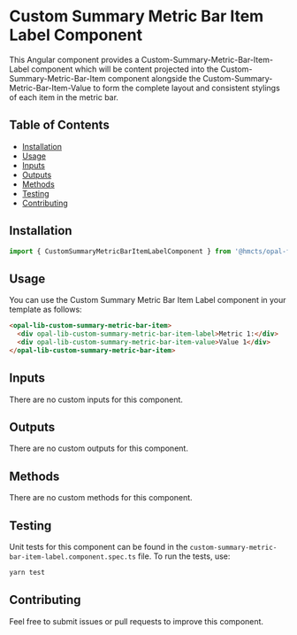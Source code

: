 # Custom Summary Metric Bar Item Label Component

This Angular component provides a Custom-Summary-Metric-Bar-Item-Label component which will be content projected into the Custom-Summary-Metric-Bar-Item component alongside the Custom-Summary-Metric-Bar-Item-Value to form the complete layout and consistent stylings of each item in the metric bar.

## Table of Contents

- [Installation](#installation)
- [Usage](#usage)
- [Inputs](#inputs)
- [Outputs](#outputs)
- [Methods](#methods)
- [Testing](#testing)
- [Contributing](#contributing)

## Installation

```typescript
import { CustomSummaryMetricBarItemLabelComponent } from '@hmcts/opal-frontend-common/components/custom/custom-summary-metric-bar/custom-summary-metric-bar-item/custom-summary-metric-bar-item-label';
```

## Usage

You can use the Custom Summary Metric Bar Item Label component in your template as follows:

```html
<opal-lib-custom-summary-metric-bar-item>
  <div opal-lib-custom-summary-metric-bar-item-label>Metric 1:</div>
  <div opal-lib-custom-summary-metric-bar-item-value>Value 1</div>
</opal-lib-custom-summary-metric-bar-item>
```

## Inputs

There are no custom inputs for this component.

## Outputs

There are no custom outputs for this component.

## Methods

There are no custom methods for this component.

## Testing

Unit tests for this component can be found in the `custom-summary-metric-bar-item-label.component.spec.ts` file. To run the tests, use:

```bash
yarn test
```

## Contributing

Feel free to submit issues or pull requests to improve this component.
